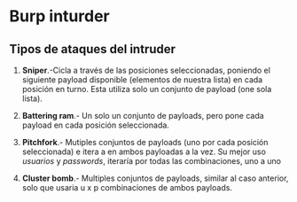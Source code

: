 # Burp inturder

## Tipos de ataques del intruder

1. **Sniper**.-Cicla a través de las posiciones seleccionadas, poniendo el siguiente payload disponible (elementos de nuestra lista) en cada posición en turno. Esta utiliza solo un conjunto de payload (one sola lista).

2. **Battering ram**.- Un solo un conjunto de payloads, pero pone cada payload en cada posición seleccionada.

3. **Pitchfork**.- Mutiples conjuntos de payloads (uno por cada posición seleccionada) e itera a en ambos payloadas a la vez. Su mejor uso _usuarios_ y _passwords_, iteraría por todas las combinaciones, uno a uno

4. **Cluster bomb**.- Multiples conjuntos de payloads, similar al caso anterior, solo que usaria u x p combinaciones de ambos payloads.



